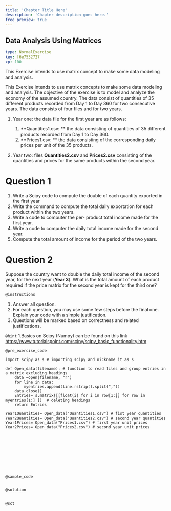 ```yaml
---
title: 'Chapter Title Here'
description: 'Chapter description goes here.'
free_preview: true
---
```


## Data Analysis Using Matrices

```yaml
type: NormalExercise
key: f6e7532727
xp: 100
```

This Exercise intends to use matrix concept to make some data modeling and  analysis.


This Exercise intends to use matrix concepts to make some data modeling and  analysis.
The objective of the exercise is to model and analyze the economy of the assumed country.
The data consist of quantities  of 35 different products recorded from Day 1 to Day 360 for two consecutive years. 
The data consists of four files and for two years. 

1. Year one: the data file for the first year are as follows:
	1. **Quantities1.csv: ** the data consisting of quantities  of 35 different products recorded from Day 1 to Day 360.  
     2. **Prices1.csv: ** the data consisting of the corresponding daily prices per unit of the 35 products. 
     
2. Year two: files **Quantities2.csv**  and **Prices2.csv** consisting of the quantities and prices for the same products within the second year.


# Question 1

1. Write a Scipy code to compute the double of each quantity exported in the first year
2. Write the command to compute the total daily exportation for each product within the two years.
3. Write  a code to computer the  per- product total income made for the first year. 
4. Write  a code to computer the  daily total income made for the second year. 
5. Compute the total amount of income for the period of the two years. 

# Question 2
Suppose the country want to double the daily total income of the second year,  for the next year (**Year 3**).
What is the total amount of each product required if the price matrix for the second year is kept for the third one? 




`@instructions`
1.  Answer all question.
3. For each question, you may use some few steps before the final one. Explain your code with a simple justification.
2. Questions will be marked based on correctness and related justifications.

`@hint`
1.Basics on Scipy (Numpy) can be found  on this link https://www.tutorialspoint.com/scipy/scipy_basic_functionality.htm

`@pre_exercise_code`
```{python}
import scipy as s # importing scipy and nickname it as s

def Open_data(filename): # function to read files and group entries in a matrix excluding headings
    data =open(filename, "r") 
    for line in data:
        myentries.append(line.rstrip().split(","))
    data.close()
    Entries= s.matrix([[float(i) for i in row[1:]] for row in myentries[1:] ])  # deleting headings
    return Entries

Year1Quantities= Open_data("Quantities1.csv") # fist year quantities
Year2Quantities= Open_data("Quantities2.csv") # second year quantities
Year1Prices= Open_data("Prices1.csv") # first year unit prices
Year2Prices= Open_data("Prices2.csv") # second year unit prices










```

`@sample_code`
```{python}

```

`@solution`
```{python}

```

`@sct`
```{python}

```
